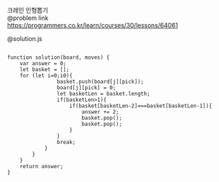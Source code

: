크레인 인형뽑기    
@problem link   
https://programmers.co.kr/learn/courses/30/lessons/64061   
   
@solution.js   
<pre><code>
function solution(board, moves) {
    var answer = 0;
    let basket = [];
    for (let i=0;i<moves.length;i++){
        let pick = moves[i]-1;
        for (let j=0;j<board.length;j++){
            if(board[j][pick]>0){
                basket.push(board[j][pick]);
                board[j][pick] = 0;
                let basketLen = basket.length;
                if(basketLen>1){
                    if(basket[basketLen-2]===basket[basketLen-1]){
                        answer += 2;
                        basket.pop();
                        basket.pop();
                    }
                }
                break;
            }
        }
    }
    return answer;
}
</code></pre>
